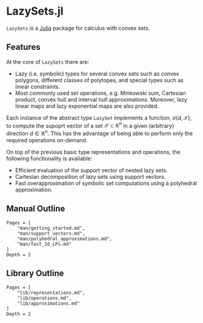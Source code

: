 # LazySets.jl

`LazySets` is a [Julia](http://julialang.org) package for calculus with
convex sets.

## Features

At the core of `LazySets` there are:

- Lazy (i.e. symbolic) types for several convex sets such as
  convex polygons, different classes of polytopes, and special types
  such as linear constraints.
- Most commonly used set operations, e.g. Minkowski sum, Cartesian product,
  convex hull and interval hull approximations. Moreover, lazy linear maps and
  lazy exponential maps are also provided.

Each instance of the abstract type `LazySet` implements a function,
$\sigma(d, \mathcal{X})$, to compute the supoprt vector of a set
$\mathcal{X}\subset \mathbb{R}^n$ in a given (arbitrary) direction
$d \in \mathbb{R}^n$.
This has the advantage of being able to perform only the required operations
on-demand.

On top of the previous basic type representations and operations, the following
functionality is available:

- Efficient evaluation of the support vector of nested lazy sets.
- Cartesian decomposition of lazy sets using support vectors.
- Fast overapproximation of symbolic set computations using a polyhedral
  approximation.


## Manual Outline

```@contents
Pages = [
    "man/getting_started.md",
    "man/support_vectors.md",
    "man/polyhedral_approximations.md",
    "man/fast_2d_LPs.md"
]
Depth = 2
```

## Library Outline

```@contents
Pages = [
    "lib/representations.md",
    "lib/operations.md",
    "lib/approximations.md"
]
Depth = 2
```
